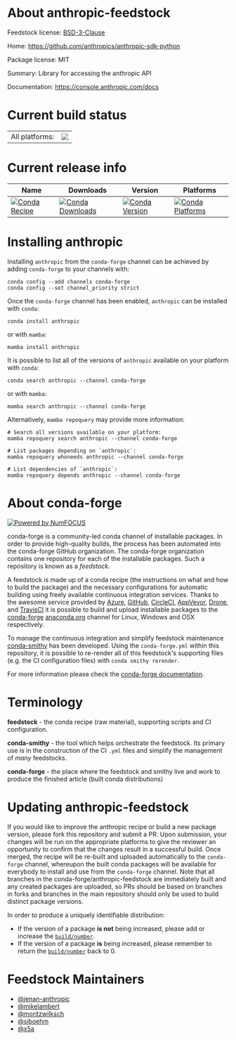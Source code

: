 About anthropic-feedstock
=========================

Feedstock license: [BSD-3-Clause](https://github.com/conda-forge/anthropic-feedstock/blob/main/LICENSE.txt)

Home: https://github.com/anthropics/anthropic-sdk-python

Package license: MIT

Summary: Library for accessing the anthropic API

Documentation: https://console.anthropic.com/docs

Current build status
====================


<table><tr><td>All platforms:</td>
    <td>
      <a href="https://dev.azure.com/conda-forge/feedstock-builds/_build/latest?definitionId=19471&branchName=main">
        <img src="https://dev.azure.com/conda-forge/feedstock-builds/_apis/build/status/anthropic-feedstock?branchName=main">
      </a>
    </td>
  </tr>
</table>

Current release info
====================

| Name | Downloads | Version | Platforms |
| --- | --- | --- | --- |
| [![Conda Recipe](https://img.shields.io/badge/recipe-anthropic-green.svg)](https://anaconda.org/conda-forge/anthropic) | [![Conda Downloads](https://img.shields.io/conda/dn/conda-forge/anthropic.svg)](https://anaconda.org/conda-forge/anthropic) | [![Conda Version](https://img.shields.io/conda/vn/conda-forge/anthropic.svg)](https://anaconda.org/conda-forge/anthropic) | [![Conda Platforms](https://img.shields.io/conda/pn/conda-forge/anthropic.svg)](https://anaconda.org/conda-forge/anthropic) |

Installing anthropic
====================

Installing `anthropic` from the `conda-forge` channel can be achieved by adding `conda-forge` to your channels with:

```
conda config --add channels conda-forge
conda config --set channel_priority strict
```

Once the `conda-forge` channel has been enabled, `anthropic` can be installed with `conda`:

```
conda install anthropic
```

or with `mamba`:

```
mamba install anthropic
```

It is possible to list all of the versions of `anthropic` available on your platform with `conda`:

```
conda search anthropic --channel conda-forge
```

or with `mamba`:

```
mamba search anthropic --channel conda-forge
```

Alternatively, `mamba repoquery` may provide more information:

```
# Search all versions available on your platform:
mamba repoquery search anthropic --channel conda-forge

# List packages depending on `anthropic`:
mamba repoquery whoneeds anthropic --channel conda-forge

# List dependencies of `anthropic`:
mamba repoquery depends anthropic --channel conda-forge
```


About conda-forge
=================

[![Powered by
NumFOCUS](https://img.shields.io/badge/powered%20by-NumFOCUS-orange.svg?style=flat&colorA=E1523D&colorB=007D8A)](https://numfocus.org)

conda-forge is a community-led conda channel of installable packages.
In order to provide high-quality builds, the process has been automated into the
conda-forge GitHub organization. The conda-forge organization contains one repository
for each of the installable packages. Such a repository is known as a *feedstock*.

A feedstock is made up of a conda recipe (the instructions on what and how to build
the package) and the necessary configurations for automatic building using freely
available continuous integration services. Thanks to the awesome service provided by
[Azure](https://azure.microsoft.com/en-us/services/devops/), [GitHub](https://github.com/),
[CircleCI](https://circleci.com/), [AppVeyor](https://www.appveyor.com/),
[Drone](https://cloud.drone.io/welcome), and [TravisCI](https://travis-ci.com/)
it is possible to build and upload installable packages to the
[conda-forge](https://anaconda.org/conda-forge) [anaconda.org](https://anaconda.org/)
channel for Linux, Windows and OSX respectively.

To manage the continuous integration and simplify feedstock maintenance
[conda-smithy](https://github.com/conda-forge/conda-smithy) has been developed.
Using the ``conda-forge.yml`` within this repository, it is possible to re-render all of
this feedstock's supporting files (e.g. the CI configuration files) with ``conda smithy rerender``.

For more information please check the [conda-forge documentation](https://conda-forge.org/docs/).

Terminology
===========

**feedstock** - the conda recipe (raw material), supporting scripts and CI configuration.

**conda-smithy** - the tool which helps orchestrate the feedstock.
                   Its primary use is in the construction of the CI ``.yml`` files
                   and simplify the management of *many* feedstocks.

**conda-forge** - the place where the feedstock and smithy live and work to
                  produce the finished article (built conda distributions)


Updating anthropic-feedstock
============================

If you would like to improve the anthropic recipe or build a new
package version, please fork this repository and submit a PR. Upon submission,
your changes will be run on the appropriate platforms to give the reviewer an
opportunity to confirm that the changes result in a successful build. Once
merged, the recipe will be re-built and uploaded automatically to the
`conda-forge` channel, whereupon the built conda packages will be available for
everybody to install and use from the `conda-forge` channel.
Note that all branches in the conda-forge/anthropic-feedstock are
immediately built and any created packages are uploaded, so PRs should be based
on branches in forks and branches in the main repository should only be used to
build distinct package versions.

In order to produce a uniquely identifiable distribution:
 * If the version of a package **is not** being increased, please add or increase
   the [``build/number``](https://docs.conda.io/projects/conda-build/en/latest/resources/define-metadata.html#build-number-and-string).
 * If the version of a package **is** being increased, please remember to return
   the [``build/number``](https://docs.conda.io/projects/conda-build/en/latest/resources/define-metadata.html#build-number-and-string)
   back to 0.

Feedstock Maintainers
=====================

* [@jenan-anthropic](https://github.com/jenan-anthropic/)
* [@mikelambert](https://github.com/mikelambert/)
* [@moritzwilksch](https://github.com/moritzwilksch/)
* [@siboehm](https://github.com/siboehm/)
* [@x5a](https://github.com/x5a/)

